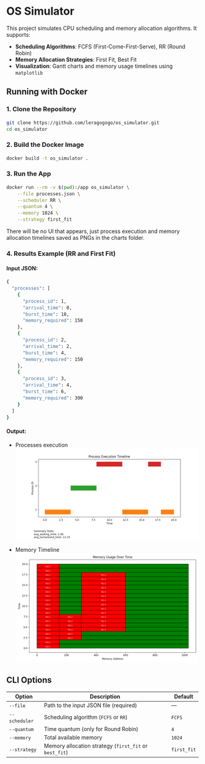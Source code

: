 # OS Simulator

This project simulates CPU scheduling and memory allocation algorithms. It supports:

- **Scheduling Algorithms**: FCFS (First-Come-First-Serve), RR (Round Robin)
- **Memory Allocation Strategies**: First Fit, Best Fit
- **Visualization**: Gantt charts and memory usage timelines using `matplotlib`

## Running with Docker

### 1. Clone the Repository
```bash
git clone https://github.com/leragogogo/os_simulator.git
cd os_simulator
```

### 2. Build the Docker Image
```bash
docker build -t os_simulator .
```

### 3. Run the App
```bash
docker run --rm -v $(pwd):/app os_simulator \
    --file processes.json \
    --scheduler RR \
    --quantum 4 \
    --memory 1024 \
    --strategy first_fit
```

There will be no UI that appears, just process execution and memory allocation timelines saved as PNGs in the charts folder.

### 4. Results Example (RR and First Fit)

#### Input JSON:

```bash
{
  "processes": [
    {
      "process_id": 1,
      "arrival_time": 0,
      "burst_time": 10,
      "memory_required": 150
    },
    {
      "process_id": 2,
      "arrival_time": 2,
      "burst_time": 4,
      "memory_required": 150
    },
    {
      "process_id": 3,
      "arrival_time": 4,
      "burst_time": 6,
      "memory_required": 300
    }
  ]
}
```

#### Output:
  
- Processes execution
![Gantt Chart](charts/processes.png)

- Memory Timeline
![Memory Timeline](charts/memory.png)

## CLI Options

| Option         | Description                                               | Default     |
|----------------|-----------------------------------------------------------|-------------|
| `--file`       | Path to the input JSON file (required)                    | —           |
| `--scheduler`  | Scheduling algorithm (`FCFS` or `RR`)                     | `FCFS`      |
| `--quantum`    | Time quantum (only for Round Robin)                       | `4`         |
| `--memory`     | Total available memory                                    | `1024`      |
| `--strategy`   | Memory allocation strategy (`first_fit` or `best_fit`)    | `first_fit` |
